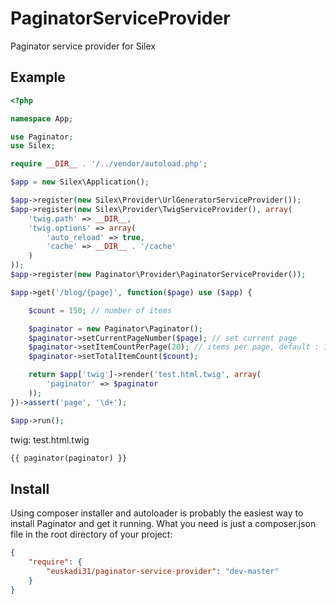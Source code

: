 PaginatorServiceProvider
========================

Paginator service provider for Silex

Example
-------

```php
<?php

namespace App;

use Paginator;
use Silex;

require __DIR__ . '/../vendor/autoload.php';

$app = new Silex\Application();

$app->register(new Silex\Provider\UrlGeneratorServiceProvider());
$app->register(new Silex\Provider\TwigServiceProvider(), array(
    'twig.path' => __DIR__,
    'twig.options' => array(
        'auto_reload' => true,
        'cache' => __DIR__ . '/cache'
    )
));
$app->register(new Paginator\Provider\PaginatorServiceProvider());

$app->get('/blog/{page}', function($page) use ($app) {

    $count = 150; // number of items

    $paginator = new Paginator\Paginator();
    $paginator->setCurrentPageNumber($page); // set current page
    $paginator->setItemCountPerPage(20); // items per page, default : 10
    $paginator->setTotalItemCount($count);

    return $app['twig']->render('test.html.twig', array(
        'paginator' => $paginator
    ));
})->assert('page', '\d+');

$app->run();
```

twig: test.html.twig
```html
{{ paginator(paginator) }}
```

Install
-------

Using composer installer and autoloader is probably the easiest way to install Paginator and get it running. 
What you need is just a composer.json file in the root directory of your project:
```json
{
    "require": {
        "euskadi31/paginator-service-provider": "dev-master"
    }
}
```
